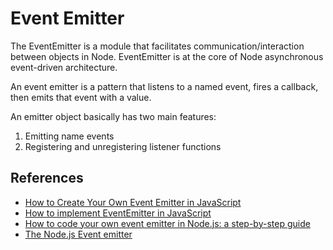 # Event Emitter

The EventEmitter is a module that facilitates communication/interaction between objects in Node. EventEmitter is at the core of Node asynchronous event-driven architecture.

An event emitter is a pattern that listens to a named event, fires a callback, then emits that event with a value.

An emitter object basically has two main features:

1. Emitting name events
2. Registering and unregistering listener functions

## References

- [How to Create Your Own Event Emitter in JavaScript](https://betterprogramming.pub/how-to-create-your-own-event-emitter-in-javascript-fbd5db2447c4)
- [How to implement EventEmitter in JavaScript](https://medium.com/@contactsachinsingh/how-to-implement-eventemitter-in-javascript-e4f4ff224e84)
- [How to code your own event emitter in Node.js: a step-by-step guide](https://www.freecodecamp.org/news/how-to-code-your-own-event-emitter-in-node-js-a-step-by-step-guide-e13b7e7908e1/)
- [The Node.js Event emitter](https://nodejs.dev/en/learn/the-nodejs-event-emitter/)